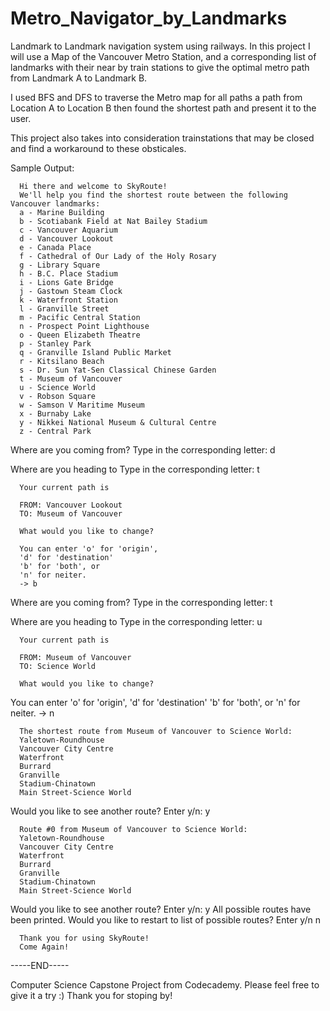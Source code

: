 # Metro_Navigator_by_Landmarks
Landmark to Landmark navigation system using railways. In this project I will use a Map of the Vancouver Metro Station, and a corresponding list of landmarks with their near by train stations to give the optimal metro path from Landmark A to Landmark B.

I used BFS and DFS to traverse the Metro map for all paths a path from Location A to Location B then found the shortest path and present it to the user. 

This project also takes into consideration trainstations that may be closed and find a workaround to these obsticales. 


Sample Output:


      Hi there and welcome to SkyRoute!
      We'll help you find the shortest route between the following Vancouver landmarks:
      a - Marine Building
      b - Scotiabank Field at Nat Bailey Stadium
      c - Vancouver Aquarium
      d - Vancouver Lookout
      e - Canada Place
      f - Cathedral of Our Lady of the Holy Rosary
      g - Library Square
      h - B.C. Place Stadium
      i - Lions Gate Bridge
      j - Gastown Steam Clock
      k - Waterfront Station
      l - Granville Street
      m - Pacific Central Station
      n - Prospect Point Lighthouse
      o - Queen Elizabeth Theatre
      p - Stanley Park
      q - Granville Island Public Market
      r - Kitsilano Beach
      s - Dr. Sun Yat-Sen Classical Chinese Garden
      t - Museum of Vancouver
      u - Science World
      v - Robson Square
      w - Samson V Maritime Museum
      x - Burnaby Lake
      y - Nikkei National Museum & Cultural Centre
      z - Central Park


  Where are you coming from?
  Type in the corresponding letter: d

  Where are you heading to
  Type in the corresponding letter: t


      Your current path is

      FROM: Vancouver Lookout        
      TO: Museum of Vancouver        

      What would you like to change? 

      You can enter 'o' for 'origin',
      'd' for 'destination'
      'b' for 'both', or
      'n' for neiter.
      -> b

  Where are you coming from?
  Type in the corresponding letter: t

  Where are you heading to
  Type in the corresponding letter: u


      Your current path is

      FROM: Museum of Vancouver
      TO: Science World

      What would you like to change?

  You can enter 'o' for 'origin',
  'd' for 'destination'
  'b' for 'both', or
  'n' for neiter.
  -> n

      The shortest route from Museum of Vancouver to Science World:
      Yaletown-Roundhouse
      Vancouver City Centre
      Waterfront
      Burrard
      Granville
      Stadium-Chinatown
      Main Street-Science World

  Would you like to see another route? Enter y/n: y

      Route #0 from Museum of Vancouver to Science World:
      Yaletown-Roundhouse
      Vancouver City Centre
      Waterfront
      Burrard
      Granville
      Stadium-Chinatown
      Main Street-Science World

  Would you like to see another route? Enter y/n: y
  All possible routes have been printed. Would you like to restart to list of possible routes? Enter y/n n

      Thank you for using SkyRoute!
      Come Again!
          
-----END-----
          
          
          
          
          
          
Computer Science Capstone Project from Codecademy. Please feel free to give it a try :) Thank you for stoping by!

